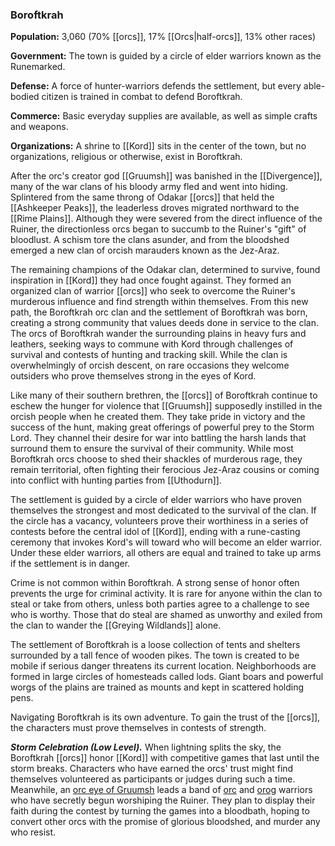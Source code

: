 ### Boroftkrah

**Population:** 3,060 (70% [[orcs]], 17% [[Orcs|half-orcs]], 13% other races)

**Government:** The town is guided by a circle of elder warriors known as the Runemarked.

**Defense:** A force of hunter-warriors defends the settlement, but every able-bodied citizen is trained in combat to defend Boroftkrah.

**Commerce:** Basic everyday supplies are available, as well as simple crafts and weapons.

**Organizations:** A shrine to [[Kord]] sits in the center of the town, but no organizations, religious or otherwise, exist in Boroftkrah.

After the orc's creator god [[Gruumsh]] was banished in the [[Divergence]], many of the war clans of his bloody army fled and went into hiding. Splintered from the same throng of Odakar [[orcs]] that held the [[Ashkeeper Peaks]], the leaderless droves migrated northward to the [[Rime Plains]]. Although they were severed from the direct influence of the Ruiner, the directionless orcs began to succumb to the Ruiner's "gift" of bloodlust. A schism tore the clans asunder, and from the bloodshed emerged a new clan of orcish marauders known as the Jez-Araz.

The remaining champions of the Odakar clan, determined to survive, found inspiration in [[Kord]] they had once fought against. They formed an organized clan of warrior [[orcs]] who seek to overcome the Ruiner's murderous influence and find strength within themselves. From this new path, the Boroftkrah orc clan and the settlement of Boroftkrah was born, creating a strong community that values deeds done in service to the clan. The orcs of Boroftkrah wander the surrounding plains in heavy furs and leathers, seeking ways to commune with Kord through challenges of survival and contests of hunting and tracking skill. While the clan is overwhelmingly of orcish descent, on rare occasions they welcome outsiders who prove themselves strong in the eyes of Kord.

Like many of their southern brethren, the [[orcs]] of Boroftkrah continue to eschew the hunger for violence that [[Gruumsh]] supposedly instilled in the orcish people when he created them. They take pride in victory and the success of the hunt, making great offerings of powerful prey to the Storm Lord. They channel their desire for war into battling the harsh lands that surround them to ensure the survival of their community. While most Boroftkrah orcs choose to shed their shackles of murderous rage, they remain territorial, often fighting their ferocious Jez-Araz cousins or coming into conflict with hunting parties from [[Uthodurn]].

The settlement is guided by a circle of elder warriors who have proven themselves the strongest and most dedicated to the survival of the clan. If the circle has a vacancy, volunteers prove their worthiness in a series of contests before the central idol of [[Kord]], ending with a rune-casting ceremony that invokes Kord's will toward who will become an elder warrior. Under these elder warriors, all others are equal and trained to take up arms if the settlement is in danger.

Crime is not common within Boroftkrah. A strong sense of honor often prevents the urge for criminal activity. It is rare for anyone within the clan to steal or take from others, unless both parties agree to a challenge to see who is worthy. Those that do steal are shamed as unworthy and exiled from the clan to wander the [[Greying Wildlands]] alone.

The settlement of Boroftkrah is a loose collection of tents and shelters surrounded by a tall fence of wooden pikes. The town is created to be mobile if serious danger threatens its current location. Neighborhoods are formed in large circles of homesteads called lods. Giant boars and powerful worgs of the plains are trained as mounts and kept in scattered holding pens.

Navigating Boroftkrah is its own adventure. To gain the trust of the [[orcs]], the characters must prove themselves in contests of strength.

_**Storm Celebration (Low Level).**_ When lightning splits the sky, the Boroftkrah [[orcs]] honor [[Kord]] with competitive games that last until the storm breaks. Characters who have earned the orcs' trust might find themselves volunteered as participants or judges during such a time. Meanwhile, an [orc eye of Gruumsh](https://www.dndbeyond.com/monsters/orc-eye-of-[[gruumsh]]) leads a band of [orc](https://www.dndbeyond.com/monsters/orc) and [orog](https://www.dndbeyond.com/monsters/orog) warriors who have secretly begun worshiping the Ruiner. They plan to display their faith during the contest by turning the games into a bloodbath, hoping to convert other orcs with the promise of glorious bloodshed, and murder any who resist.